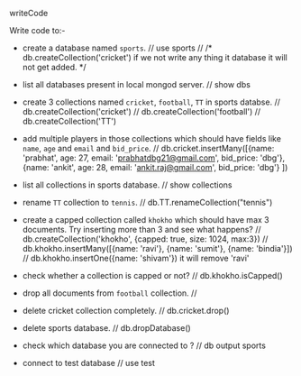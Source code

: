 writeCode

Write code to:-

- create a database named `sports`. 
//   use sports
//  /* db.createCollection('cricket')        if we not write any thing it database it will not get added. */

- list all databases present in local mongod server.  // show dbs

- create 3 collections named `cricket`, `football`, `TT` in sports databse. 
//  db.createCollection('cricket')
//  db.createCollection('football')
//  db.createCollection('TT')

- add multiple players in those collections which should have fields like `name`, `age` and `email` and `bid_price`.
// db.cricket.insertMany([{name: 'prabhat', age: 27, email: 'prabhatdbg21@gmail.com', bid_price: 'dbg'}, {name: 'ankit', age: 28, email: 'ankit.raj@gmail.com', bid_price: 'dbg'} ])

- list all collections in sports database. // show collections

- rename `TT` collection to `tennis`. // db.TT.renameCollection("tennis") 

- create a capped collection called `khokho` which should have max 3 documents.
  Try inserting more than 3 and see what happens?
  // db.createCollection('khokho', {capped: true, size: 1024, max:3})
  // db.khokho.insertMany([{name: 'ravi'}, {name: 'sumit'}, {name: 'bindia'}])
  // db.khokho.insertOne({name: 'shivam'})    it will remove 'ravi'

- check whether a collection is capped or not? // db.khokho.isCapped()

- drop all documents from `football` collection. // 
- delete cricket collection completely. // db.cricket.drop()
- delete sports database. //  db.dropDatabase()
- check which database you are connected to ? // db           output  sports
- connect to test database //  use test
